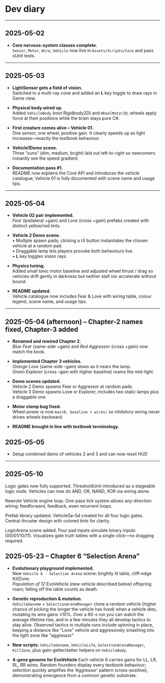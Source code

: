 # Dev diary

---

## 2025-05-02

- **Core nervous-system classes complete.**  
  `Sensor`, `Motor`, `Wire`, `Vehicle` now live in `Assets/Scripts/Core` and pass xUnit tests.

---

## 2025-05-03

- **LightSensor gets a field of vision.**  
  Switched to a multi-ray cone and added an **L** key toggle to draw rays in Game view.

- **Physical body wired up.**  
  Added `VehicleBody` (root Rigidbody2D) and `WheelMotor2D`; wheels apply force at their positions while the brain stays pure C#.

- **First creature comes alive – Vehicle 01.**  
  One sensor, one wheel, positive gain. It clearly speeds up as light increases—exactly the textbook behaviour.

- **Vehicle1Demo scene.**  
  Three “suns” (dim, medium, bright) laid out left-to-right so newcomers instantly see the speed gradient.

- **Documentation pass #1.**  
  README now explains the Core API and introduces the vehicle catalogue; Vehicle 01 is fully documented with scene name and usage tips.

---

## 2025-05-04

- **Vehicle 02 pair implemented.**  
  *Fear* (ipsilateral +gain) and *Love* (cross +gain) prefabs created with distinct yellow/red tints.

- **Vehicle 2 Demo scene.**  
  • Multiple spawn pads; clicking a UI button instantiates the chosen vehicle at a random pad.  
  • Draggable lamp lets players provoke both behaviours live.  
  • **L** key toggles vision rays.

- **Physics tuning.**  
  Added small tonic motor baseline and adjusted wheel thrust / drag so vehicles drift gently in darkness but neither stall nor accelerate without bound.

- **README updated.**  
  Vehicle catalogue now includes Fear & Love with wiring table, colour legend, scene name, and usage tips.

---

## 2025-05-04 (afternoon) – Chapter-2 names fixed, Chapter-3 added

* **Renamed and rewired Chapter 2.**  
  *Blue Fear* (same-side +gain) and *Red Aggressor* (cross +gain) now match the book.

* **Implemented Chapter 3 vehicles.**  
  *Orange Love* (same-side –gain) slows as it nears the lamp.  
  *Green Explorer* (cross –gain with higher baseline) roams the mid-light.

* **Demo scenes updated.**  
  Vehicle 2 Demo spawns Fear or Aggressor at random pads.  
  Vehicle 3 Demo spawns Love or Explorer, includes two static lamps plus a draggable one.

* **Motor clamp bug fixed.**  
  Wheel power is now `max(0, baseline + wires)` so inhibitory wiring never drives wheels backward.

* **README brought in line with textbook terminology.**

## 2025-05-05

* Setup combined demo of vehicles 2 and 3 and can now reset HUD

---

## 2025-05-10

Logic gates now fully supported.
ThresholdUnit introduced as a stageable logic node. Vehicles can now do AND, OR, NAND, XOR via wiring alone.

Rewrote Vehicle engine loop.
One-pass tick system allows any-direction wiring: feedforward, feedback, even recurrent loops.

Prefab library updated.
Vehicle5a–5d created for all four logic gates. Central-thruster design with colored tints for clarity.

LogicArena scene added.
Four pad inputs simulate binary inputs (00/01/10/11). Visualizes gate truth tables with a single click—no dragging required.

## 2025-05-23 – Chapter 6 “Selection Arena”

- **Evolutionary playground implemented.**  
  New `Vehicle 6 - Selection Arena` scene: brightly lit table, cliff-edge KillZone.  
  *Population of 12* EvoVehicle (new vehicle described below) offspring roam; falling off the table counts as death.

- **Genetic reproduction & mutation.**  
  `VehicleGenome` + `SelectionArenaManager` clone a random vehicle (higher chance of picking the longer the vehicle has lived) when a vehicle dies, mutating its wire gains ±10%. Over a 60-s run you can watch the average lifetime rise, and in a few minutes they all develop tactics to stay alive. Observed tactics in multiple runs include spinning in place, keeping a distance like "Love" vehicle and aggressively smashing into the light zone like "aggressor"

- **New scripts:** `VehicleGenome`, `VehicleLife`, `SelectionArenaManager`, `KillZone`, plus gain-getter/setter helpers on `VehicleBody`.

- **4-gene genome for EvoVehicle**  Each vehicle 6 carries gains for LL, LR, RL, RR wires.
  Random founders display every textbook behaviour; selection quickly amplifies the ‘Aggressor’ pattern
  (cross-positive), demonstrating emergence from a common genetic substrate.